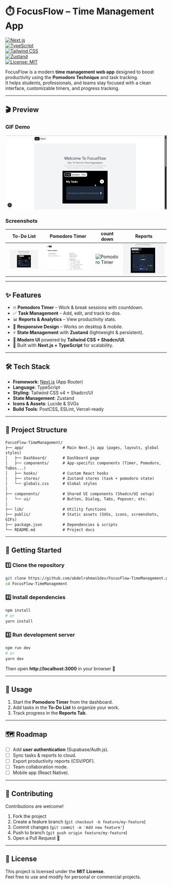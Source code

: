 # ⏱️ FocusFlow – Time Management App  
[![Next.js](https://img.shields.io/badge/Next.js-15-black?logo=next.js)](https://nextjs.org/)  
[![TypeScript](https://img.shields.io/badge/TypeScript-blue?logo=typescript)](https://www.typescriptlang.org/)  
[![Tailwind CSS](https://img.shields.io/badge/TailwindCSS-38B2AC?logo=tailwind-css&logoColor=white)](https://tailwindcss.com/)  
[![Zustand](https://img.shields.io/badge/Zustand-FFB86C?logo=react&logoColor=white)](https://zustand-demo.pmnd.rs/)  
[![License: MIT](https://img.shields.io/badge/License-MIT-green.svg)](LICENSE)  

FocusFlow is a modern **time management web app** designed to boost productivity using the **Pomodoro Technique** and task tracking.  
It helps students, professionals, and teams stay focused with a clean interface, customizable timers, and progress tracking.  

---

## 🎬 Preview  

### GIF Demo  
![App Demo](./public/preview/chrome_oFxujRa7Sp.gif)  

### Screenshots  
| To-Do List  | Pomodoro Timer | count down | Reports |
|-----------|----------------|------------|---------|
| ![To-Do List](./public/preview/todo-screenshot.png) | ![Reports](./public/preview/report-screenshot.png) | ![ Pomodoro Timer](./public/preview/pomodoro-screenshot.png.png) | ![count down](./public/preview/countdowen-screenshot.png) |

---

## ✨ Features
- 🔥 **Pomodoro Timer** – Work & break sessions with countdown.  
- ✅ **Task Management** – Add, edit, and track to-dos.  
- 📊 **Reports & Analytics** – View productivity stats.  
- 📱 **Responsive Design** – Works on desktop & mobile.  
- ⚡ **State Management** with **Zustand** (lightweight & persistent).  
- 🎨 **Modern UI** powered by **Tailwind CSS + Shadcn/UI**.  
- 🚀 Built with **Next.js + TypeScript** for scalability.  

---

## 🛠️ Tech Stack
- **Framework**: [Next.js](https://nextjs.org/) (App Router)  
- **Language**: TypeScript  
- **Styling**: Tailwind CSS v4 + Shadcn/UI  
- **State Management**: Zustand  
- **Icons & Assets**: Lucide & SVGs  
- **Build Tools**: PostCSS, ESLint, Vercel-ready  

---

## 📂 Project Structure
```
FocusFlow-TimeManagement/
├── app/                 # Main Next.js app (pages, layouts, global styles)
│   ├── Dashboard/       # Dashboard page
│   ├── components/      # App-specific components (Timer, Pomodoro, ToDos...)
│   ├── hooks/           # Custom React hooks
│   ├── stores/          # Zustand stores (task + pomodoro state)
│   └── globals.css      # Global styles
│
├── components/          # Shared UI components (Shadcn/UI setup)
│   └── ui/              # Button, Dialog, Tabs, Popover, etc.
│
├── lib/                 # Utility functions
├── public/              # Static assets (SVGs, icons, screenshots, GIFs)
├── package.json         # Dependencies & scripts
└── README.md            # Project docs
```

---

## 🚀 Getting Started

### 1️⃣ Clone the repository
```bash
git clone https://github.com/abdelrahman1dev/FocusFlow-TimeManagement.git
cd FocusFlow-TimeManagement
```

### 2️⃣ Install dependencies
```bash
npm install
# or
yarn install
```

### 3️⃣ Run development server
```bash
npm run dev
# or
yarn dev
```

Then open **http://localhost:3000** in your browser 🎉  

---

## 📖 Usage
1. Start the **Pomodoro Timer** from the dashboard.  
2. Add tasks in the **To-Do List** to organize your work.  
3. Track progress in the **Reports Tab**.  

---

## 🗺️ Roadmap
- [ ] Add **user authentication** (Supabase/Auth.js).  
- [ ] Sync tasks & reports to cloud.  
- [ ] Export productivity reports (CSV/PDF).  
- [ ] Team collaboration mode.  
- [ ] Mobile app (React Native).  

---

## 🤝 Contributing
Contributions are welcome!  
1. Fork the project  
2. Create a feature branch (`git checkout -b feature/my-feature`)  
3. Commit changes (`git commit -m 'Add new feature'`)  
4. Push to branch (`git push origin feature/my-feature`)  
5. Open a Pull Request 🎉  

---

## 📜 License
This project is licensed under the **MIT License**.  
Feel free to use and modify for personal or commercial projects.  
